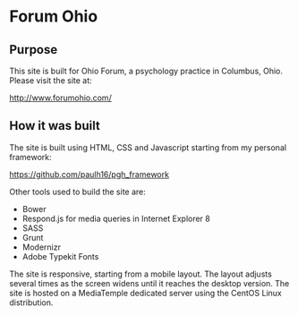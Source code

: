 Forum Ohio
=============

## Purpose

This site is built for Ohio Forum, a psychology practice in Columbus, Ohio. Please visit the site at:

http://www.forumohio.com/

## How it was built

The site is built using HTML, CSS and Javascript starting from my personal framework: 

https://github.com/paulh16/pgh_framework

Other tools used to build the site are:

* Bower
* Respond.js for media queries in Internet Explorer 8
* SASS
* Grunt
* Modernizr
* Adobe Typekit Fonts

The site is responsive, starting from a mobile layout. The layout adjusts several times as the screen widens until it reaches the desktop version. The site is hosted on a MediaTemple dedicated server using the CentOS Linux distribution.